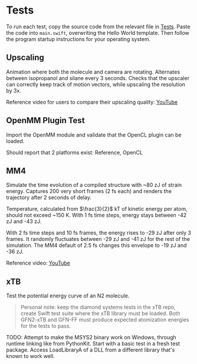 # Tests

To run each test, copy the source code from the relevant file in [Tests](./Tests). Paste the code into `main.swift`, overwriting the Hello World template. Then follow the program startup instructions for your operating system.

## Upscaling

Animation where both the molecule and camera are rotating. Alternates between isopropanol and silane every 3 seconds. Checks that the upscaler can correctly keep track of motion vectors, while upscaling the resolution by 3x.

Reference video for users to compare their upscaling quality: [YouTube](https://www.youtube.com/shorts/4LudSkOQRgs)

## OpenMM Plugin Test

Import the OpenMM module and validate that the OpenCL plugin can be loaded.

Should report that 2 platforms exist: Reference, OpenCL

## MM4

Simulate the time evolution of a compiled structure with ~80 zJ of strain energy. Captures 200 very short frames (2 fs each) and renders the trajectory after 2 seconds of delay.

Temperature, calculated from $\frac{3}{2}$ kT of kinetic energy per atom, should not exceed ~150 K. With 1 fs time steps, energy stays between -42 zJ and -43 zJ.

With 2 fs time steps and 10 fs frames, the energy rises to -29 zJ after only 3 frames. It randomly fluctuates between -29 zJ and -41 zJ for the rest of the simulation. The MM4 default of 2.5 fs changes this envelope to -19 zJ and -36 zJ.

Reference video: [YouTube](https://www.youtube.com/shorts/JQeyLJWGyVU)

## xTB

Test the potential energy curve of an N2 molecule.

> Personal note: keep the diamond systems tests in the xTB repo, create Swift test suite where the xTB library must be loaded. Both GFN2-xTB and GFN-FF must produce expected atomization energies for the tests to pass.

TODO: Attempt to make the MSYS2 binary work on Windows, through runtime linking like from PythonKit. Start with a basic test in a fresh test package. Access LoadLibraryA of a DLL from a different library that's known to work well.

